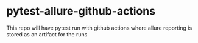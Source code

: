 # pytest-allure-github-actions
This repo will have pytest run with github actions where allure reporting is stored as an artifact for the runs
